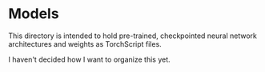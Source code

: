 # Models
This directory is intended to hold pre-trained, checkpointed neural network architectures and weights as TorchScript files.

I haven't decided how I want to organize this yet.